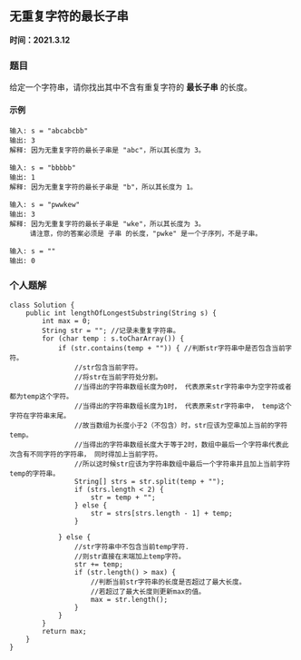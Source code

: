 ## 无重复字符的最长子串  
  
    
**时间：2021.3.12**  
  
### 题目  
  
  
给定一个字符串，请你找出其中不含有重复字符的 **最长子串** 的长度。  
  
#### 示例  
  
    输入: s = "abcabcbb"
    输出: 3 
    解释: 因为无重复字符的最长子串是 "abc"，所以其长度为 3。

	输入: s = "bbbbb"
	输出: 1
	解释: 因为无重复字符的最长子串是 "b"，所以其长度为 1。
	
	输入: s = "pwwkew"
	输出: 3
	解释: 因为无重复字符的最长子串是 "wke"，所以其长度为 3。
		 请注意，你的答案必须是 子串 的长度，"pwke" 是一个子序列，不是子串。

	输入: s = ""
	输出: 0

  
### 个人题解  
  
```
class Solution {
    public int lengthOfLongestSubstring(String s) {
        int max = 0;
        String str = ""; //记录未重复字符串。
        for (char temp : s.toCharArray()) {
            if (str.contains(temp + "")) { //判断str字符串中是否包含当前字符。
				//str包含当前字符。
				//将str在当前字符处分割。
				//当得出的字符串数组长度为0时， 代表原来str字符串中为空字符或者都为temp这个字符。
				//当得出的字符串数组长度为1时， 代表原来str字符串中， temp这个字符在字符串末尾。
				//故当数组为长度小于2（不包含）时，str应该为空串加上当前的字符temp。
				//当得出的字符串数组长度大于等于2时，数组中最后一个字符串代表此次含有不同字符的字符串， 同时得加上当前字符。
				//所以这时候str应该为字符串数组中最后一个字符串并且加上当前字符temp的字符串。
                String[] strs = str.split(temp + ""); 
                if (strs.length < 2) {
                    str = temp + "";
                } else {
                    str = strs[strs.length - 1] + temp;
                }
                
            } else {
				//str字符串中不包含当前temp字符.
				//则str直接在末端加上temp字符。
                str += temp;
                if (str.length() > max) {
					//判断当前str字符串的长度是否超过了最大长度。
					//若超过了最大长度则更新max的值。
                    max = str.length();
                }
            }
        }
        return max;
    }
}
```  
  

